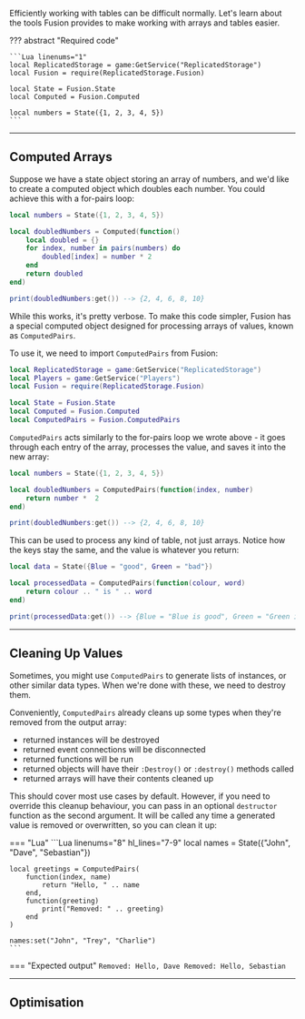 Efficiently working with tables can be difficult normally. Let's learn about the
tools Fusion provides to make working with arrays and tables easier.

??? abstract "Required code"

	```Lua linenums="1"
	local ReplicatedStorage = game:GetService("ReplicatedStorage")
	local Fusion = require(ReplicatedStorage.Fusion)

	local State = Fusion.State
	local Computed = Fusion.Computed

	local numbers = State({1, 2, 3, 4, 5})
	```

-----

## Computed Arrays

Suppose we have a state object storing an array of numbers, and we'd like to
create a computed object which doubles each number. You could achieve this with
a for-pairs loop:

```Lua linenums="7" hl_lines="3-9"
local numbers = State({1, 2, 3, 4, 5})

local doubledNumbers = Computed(function()
	local doubled = {}
	for index, number in pairs(numbers) do
		doubled[index] = number * 2
	end
	return doubled
end)

print(doubledNumbers:get()) --> {2, 4, 6, 8, 10}
```

While this works, it's pretty verbose. To make this code simpler, Fusion has a
special computed object designed for processing arrays of values, known as
`ComputedPairs`.

To use it, we need to import `ComputedPairs` from Fusion:

```Lua linenums="1" hl_lines="7"
local ReplicatedStorage = game:GetService("ReplicatedStorage")
local Players = game:GetService("Players")
local Fusion = require(ReplicatedStorage.Fusion)

local State = Fusion.State
local Computed = Fusion.Computed
local ComputedPairs = Fusion.ComputedPairs
```

`ComputedPairs` acts similarly to the for-pairs loop we wrote above - it goes
through each entry of the array, processes the value, and saves it into the
new array:

```Lua linenums="8" hl_lines="3-5"
local numbers = State({1, 2, 3, 4, 5})

local doubledNumbers = ComputedPairs(function(index, number)
	return number *  2
end)

print(doubledNumbers:get()) --> {2, 4, 6, 8, 10}
```

This can be used to process any kind of table, not just arrays. Notice how the
keys stay the same, and the value is whatever you return:

```Lua
local data = State({Blue = "good", Green = "bad"})

local processedData = ComputedPairs(function(colour, word)
	return colour .. " is " .. word
end)

print(processedData:get()) --> {Blue = "Blue is good", Green = "Green is bad"}
```

-----

## Cleaning Up Values

Sometimes, you might use `ComputedPairs` to generate lists of instances, or
other similar data types. When we're done with these, we need to destroy them.

Conveniently, `ComputedPairs` already cleans up some types when they're removed
from the output array:

- returned instances will be destroyed
- returned event connections will be disconnected
- returned functions will be run
- returned objects will have their `:Destroy()` or `:destroy()` methods called
- returned arrays will have their contents cleaned up

This should cover most use cases by default. However, if you need to override
this cleanup behaviour, you can pass in an optional `destructor` function as
the second argument. It will be called any time a generated value is removed or
overwritten, so you can clean it up:

=== "Lua"
	```Lua linenums="8" hl_lines="7-9"
	local names = State({"John", "Dave", "Sebastian"})

	local greetings = ComputedPairs(
		function(index, name)
			return "Hello, " .. name
		end,
		function(greeting)
			print("Removed: " .. greeting)
		end
	)

	names:set("John", "Trey", "Charlie")
	```
=== "Expected output"
	```
	Removed: Hello, Dave
	Removed: Hello, Sebastian
	```

-----

## Optimisation

